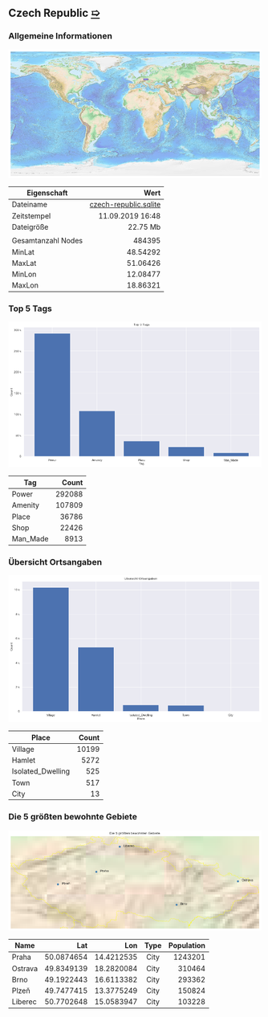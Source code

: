 ## Czech Republic [&#10159;](czech-republic.sqlite)

### Allgemeine Informationen

![Overview](./Images/czech-republic_overview.png)

|Eigenschaft|Wert|
|-|-:|
Dateiname|[czech-republic.sqlite](czech-republic.sqlite)|
Zeitstempel|11.09.2019 16:48|
Dateigr&ouml;&szlig;e|22.75 Mb|
|||
Gesamtanzahl Nodes|484395|
|MinLat|48.54292|
|MaxLat|51.06426|
|MinLon|12.08477|
|MaxLon|18.86321|

### Top 5 Tags

![Tags](./Images/czech-republic_tags.png)

|Tag|Count|
|-|-:|
|Power|292088|
|Amenity|107809|
|Place|36786|
|Shop|22426|
|Man_Made|8913|

### &Uuml;bersicht Ortsangaben

![Places](./Images/czech-republic_places.png)

|Place|Count|
|-|-:|
|Village|10199|
|Hamlet|5272|
|Isolated_Dwelling|525|
|Town|517|
|City|13|

### Die 5 gr&ouml;&szlig;ten bewohnte Gebiete

![Places](./Images/czech-republic_topplaces.png)

|Name|Lat|Lon|Type|Population|
|----|--:|--:|:--:|---------:|
|Praha|50.0874654|14.4212535|City|1243201|
|Ostrava|49.8349139|18.2820084|City|310464|
|Brno|49.1922443|16.6113382|City|293362|
|Plzeň|49.7477415|13.3775249|City|150824|
|Liberec|50.7702648|15.0583947|City|103228|

